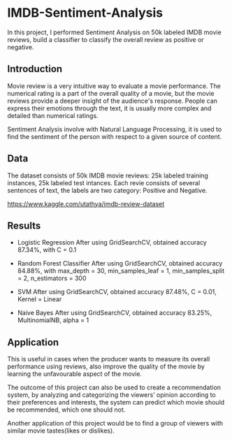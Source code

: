 # IMDB-Sentiment-Analysis

In this project, I performed Sentiment Analysis on 50k labeled IMDB movie reviews, build a classifier to classify the overall review as positive or negative.

## Introduction
Movie review is a very intuitive way to evaluate a movie performance. The numerical rating is a part of the overall quality of a movie, but the movie reviews provide a deeper insight of the audience's response. People can express their emotions through the text, it is usually more complex and detailed than numerical ratings. 

Sentiment Analysis involve with Natural Language Processing, it is used to find the sentiment of the person with respect to a given source of content.


## Data
The dataset consists of 50k IMDB movie reviews: 25k labeled training instances, 25k labeled test intances. Each revie consists of several sentences of text, the labels are two category: Positive and Negative.

https://www.kaggle.com/utathya/imdb-review-dataset

## Results
* Logistic Regression
After using GridSearchCV, obtained accuracy 87.34%, with C = 0.1

* Random Forest Classifier
After using GridSearchCV, obtained accuracy 84.88%, with max_depth = 30, min_samples_leaf = 1, min_samples_split = 2, n_estimators = 300

* SVM
After using GridSearchCV, obtained accuracy 87.48%, C = 0.01, Kernel = Linear

* Naive Bayes
After using GridSearchCV, obtained accuracy 83.25%, MultinomialNB, alpha = 1

## Application
This is useful in cases when the producer wants to measure its overall performance using reviews, also improve the quality of the movie by learning the unfavourable aspect of the movie.

The outcome of this project can also be used to create a recommendation system, by analyzing and categorizing the viewers’ opinion according to their preferences and interests, the system can predict which movie should be recommended, which one should not.

Another application of this project would be to find a group of viewers with similar movie tastes(likes or dislikes).

